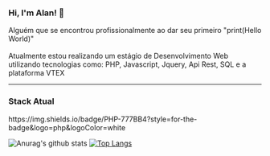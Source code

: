 ### Hi, I'm Alan! 👋

<!--
**AlanCJO/AlanCJO** is a ✨ _special_ ✨ repository because its `README.md` (this file) appears on your GitHub profile.

Here are some ideas to get you started:

- 🔭 I’m currently working on ...
- 🌱 I’m currently learning ...
- 👯 I’m looking to collaborate on ...
- 🤔 I’m looking for help with ...
- 💬 Ask me about ...
- 📫 How to reach me: ...
- 😄 Pronouns: ...
- ⚡ Fun fact: ...
-->

<p>Alguém que se encontrou profissionalmente ao dar seu primeiro "print(Hello World)" </br> </br> Atualmente estou realizando um estágio de Desenvolvimento Web utilizando tecnologias como: PHP, Javascript, Jquery, Api Rest, SQL e a plataforma VTEX</p>

<hr>

### Stack Atual
<span> 
https://img.shields.io/badge/PHP-777BB4?style=for-the-badge&logo=php&logoColor=white

  
</span>

![Anurag's github stats](https://github-readme-stats.vercel.app/api?username=alancjo&show_icons=true&theme=dracula)
[![Top Langs](https://github-readme-stats.vercel.app/api/top-langs/?username=alancjo&langs_count=4)](https://github.com/anuraghazra/github-readme-stats)



